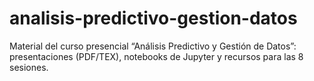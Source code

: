 # analisis-predictivo-gestion-datos
Material del curso presencial “Análisis Predictivo y Gestión de Datos”: presentaciones (PDF/TEX), notebooks de Jupyter y recursos para las 8 sesiones.
